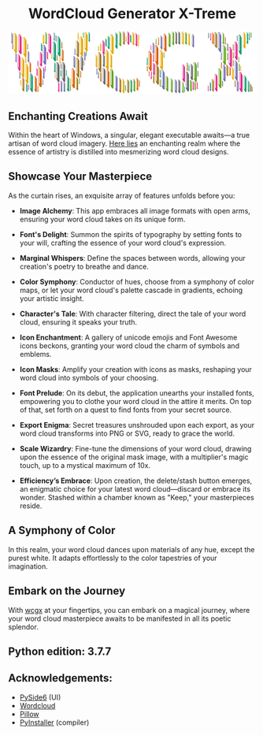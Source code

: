 <h1 align="center">WordCloud Generator X-Treme</h1>

<p align="center">
  <img src="wcgx.png" alt="wcgx">
</p>

## Enchanting Creations Await
Within the heart of Windows, a singular, elegant executable awaits—a true artisan of word cloud imagery. [Here lies](https://github.com/komtraya/wcgx/releases) an enchanting realm where the essence of artistry is distilled into mesmerizing word cloud designs.

## Showcase Your Masterpiece
As the curtain rises, an exquisite array of features unfolds before you:

- **Image Alchemy**: This app embraces all image formats with open arms, ensuring your word cloud takes on its unique form.

- **Font's Delight**: Summon the spirits of typography by setting fonts to your will, crafting the essence of your word cloud's expression.

- **Marginal Whispers**: Define the spaces between words, allowing your creation's poetry to breathe and dance.

- **Color Symphony**: Conductor of hues, choose from a symphony of color maps, or let your word cloud's palette cascade in gradients, echoing your artistic insight.

- **Character's Tale**: With character filtering, direct the tale of your word cloud, ensuring it speaks your truth.

- **Icon Enchantment**: A gallery of unicode emojis and Font Awesome icons beckons, granting your word cloud the charm of symbols and emblems.

- **Icon Masks**: Amplify your creation with icons as masks, reshaping your word cloud into symbols of your choosing.

- **Font Prelude**: On its debut, the application unearths your installed fonts, empowering you to clothe your word cloud in the attire it merits. On top of that, set forth on a quest to find fonts from your secret source.

- **Export Enigma**: Secret treasures unshrouded upon each export, as your word cloud transforms into PNG or SVG, ready to grace the world.

- **Scale Wizardry**: Fine-tune the dimensions of your word cloud, drawing upon the essence of the original mask image, with a multiplier's magic touch, up to a mystical maximum of 10x.

- **Efficiency’s Embrace**: Upon creation, the delete/stash button emerges, an enigmatic choice for your latest word cloud—discard or embrace its wonder. Stashed within a chamber known as "Keep," your masterpieces reside.

## A Symphony of Color
In this realm, your word cloud dances upon materials of any hue, except the purest white. It adapts effortlessly to the color tapestries of your imagination.

## Embark on the Journey
With [wcgx](https://github.com/komtraya/wcgx/releases) at your fingertips, you can embark on a magical journey, where your word cloud masterpiece awaits to be manifested in all its poetic splendor.


## Python edition: 3.7.7

## Acknowledgements:

- [PySide6](https://pypi.org/project/PySide6/) (UI)
- [Wordcloud](https://pypi.org/project/wordcloud/)
- [Pillow](https://pypi.org/project/Pillow/) 
- [PyInstaller](https://pypi.org/project/pyinstaller/) (compiler)
